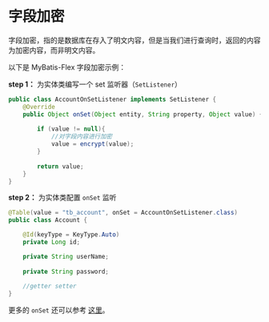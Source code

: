 # 字段加密

字段加密，指的是数据库在存入了明文内容，但是当我们进行查询时，返回的内容为加密内容，而非明文内容。

以下是 MyBatis-Flex 字段加密示例：

**step 1：** 为实体类编写一个 set 监听器（`SetListener`）

```java
public class AccountOnSetListener implements SetListener {
    @Override
    public Object onSet(Object entity, String property, Object value) {
        
        if (value != null){
            //对字段内容进行加密
            value = encrypt(value);
        }
        
        return value;
    }
}
```

**step 2：** 为实体类配置 `onSet` 监听

```java 1
@Table(value = "tb_account", onSet = AccountOnSetListener.class)
public class Account {

    @Id(keyType = KeyType.Auto)
    private Long id;

    private String userName;
    
    private String password;
    
    //getter setter
}
```

更多的 `onSet` 还可以参考 [这里](./table.md)。
